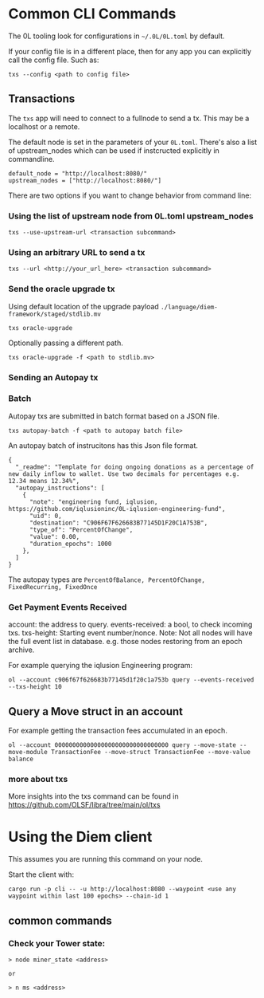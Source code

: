 # Common CLI Commands

The 0L tooling look for configurations in `~/.0L/0L.toml` by default.

If your config file is in a different place, then for any app you can explicitly call the config file. Such as:

`txs --config <path to config file>`

## Transactions

The `txs` app will need to connect to a fullnode to send a tx. This may be a localhost or a remote.

The default node is set in the parameters of your `0L.toml`. There's also a list of upstream_nodes which can be used if instcructed explicitly in commandline.

```
default_node = "http://localhost:8080/"
upstream_nodes = ["http://localhost:8080/"]
```

There are two options if you want to change behavior from command line:

### Using the list of upstream node from 0L.toml upstream_nodes
```
txs --use-upstream-url <transaction subcommand>
```

### Using an arbitrary URL to send a tx
```
txs --url <http://your_url_here> <transaction subcommand>
```

### Send the oracle upgrade tx

Using default location of the upgrade payload `./language/diem-framework/staged/stdlib.mv`
```
txs oracle-upgrade
```

Optionally passing a different path.
```
txs oracle-upgrade -f <path to stdlib.mv>
```

### Sending an Autopay tx

### Batch

Autopay txs are submitted in batch format based on a JSON file.

```
txs autopay-batch -f <path to autopay batch file>
```

An autopay batch of instrucitons has this Json file format.
```
{
  "_readme": "Template for doing ongoing donations as a percentage of new daily inflow to wallet. Use two decimals for percentages e.g. 12.34 means 12.34%",
  "autopay_instructions": [
    {
      "note": "engineering fund, iqlusion, https://github.com/iqlusioninc/0L-iqlusion-engineering-fund",
      "uid": 0,
      "destination": "C906F67F626683B77145D1F20C1A753B",
      "type_of": "PercentOfChange",
      "value": 0.00,
      "duration_epochs": 1000
    },
  ]
}

```

The autopay types are `PercentOfBalance, PercentOfChange, FixedRecurring, FixedOnce`

### Get Payment Events Received
account: the address to query.
events-received: a bool, to check incoming txs.
txs-height: Starting event number/nonce. Note: Not all nodes will have the full event list in database. e.g. those nodes restoring from an epoch archive.

For example querying the iqlusion Engineering program:
```
ol --account c906f67f626683b77145d1f20c1a753b query --events-received --txs-height 10
```

## Query a Move struct in an account

For example getting the transaction fees accumulated in an epoch.
```
ol --account 00000000000000000000000000000000 query --move-state --move-module TransactionFee --move-struct TransactionFee --move-value balance
```

### more about txs

More insights into the txs command can be found in
https://github.com/OLSF/libra/tree/main/ol/txs


# Using the Diem  client

This assumes you are running this command on your node.

Start the client with:

```
cargo run -p cli -- -u http://localhost:8080 --waypoint <use any waypoint within last 100 epochs> --chain-id 1
```

## common commands

### Check your Tower state:

```
> node miner_state <address>

or

> n ms <address>
```